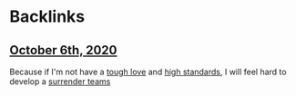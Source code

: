 
# Backlinks
## [October 6th, 2020](<October 6th, 2020.md>)
Because if I'm not have a [tough love](<tough love.md>) and [high standards](<high standards.md>), I will feel hard to develop a [surrender teams](<surrender teams.md>)

